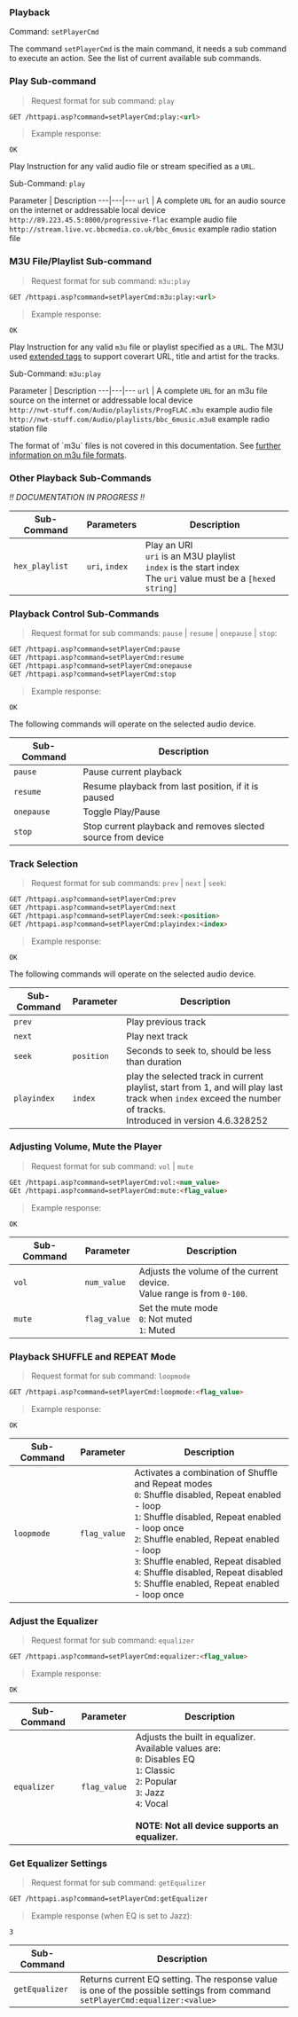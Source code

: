 ### Playback

Command: `setPlayerCmd`  

The command `setPlayerCmd` is the main command, it needs a sub command to execute an action. See the list of current available sub commands.


### Play Sub-command
> Request format for sub command: `play`

```html
GET /httpapi.asp?command=setPlayerCmd:play:<url>
```

> Example response:

```plaintext
OK
```

Play Instruction for any valid audio file or stream specified as a `URL`. 

Sub-Command: `play`

Parameter | Description
---|---|---
`url` | A complete `URL` for an audio source on the internet or addressable local device<br>`http://89.223.45.5:8000/progressive-flac` example audio file<br>`http://stream.live.vc.bbcmedia.co.uk/bbc_6music` example radio station file   


### M3U File/Playlist Sub-command
> Request format for sub command: `m3u:play`

```html
GET /httpapi.asp?command=setPlayerCmd:m3u:play:<url>
```

> Example response:

```plaintext
OK
```

Play Instruction for any valid `m3u` file or playlist specified as a `URL`. The M3U used [extended tags](#extended-m3u-tags) to support coverart URL, title and artist for the tracks.

Sub-Command: `m3u:play`

Parameter | Description
---|---|---
`url` | A complete `URL` for an m3u file source on the internet or addressable local device<br>`http://nwt-stuff.com/Audio/playlists/ProgFLAC.m3u` example audio file<br>`http://nwt-stuff.com/Audio/playlists/bbc_6music.m3u8` example radio station file   

<aside class="notice">
The format of `m3u` files is not covered in this documentation. See <a href="https://docs.fileformat.com/audio/m3u/" target="_blank">further information on m3u file formats</a>.
</aside>


### Other Playback Sub-Commands
*!! DOCUMENTATION IN PROGRESS !!*

Sub-Command | Parameters | Description
---|---|---
`hex_playlist` | `uri`, `index` | Play an URI<br>`uri` is an M3U playlist<br>`index` is the start index<br>The `uri` value must be a `[hexed string]`


### Playback Control Sub-Commands
> Request format for sub commands: `pause` | `resume` | `onepause` | `stop`:

```html
GET /httpapi.asp?command=setPlayerCmd:pause
GET /httpapi.asp?command=setPlayerCmd:resume
GET /httpapi.asp?command=setPlayerCmd:onepause
GET /httpapi.asp?command=setPlayerCmd:stop
```

> Example response:

```plaintext
OK
```

The following commands will operate on the selected audio device.  

Sub-Command | Description
---|---
`pause` | Pause current playback
`resume` | Resume playback from last position, if it is paused
`onepause` | Toggle Play/Pause
`stop` | Stop current playback and removes slected source from device


### Track Selection
> Request format for sub commands: `prev` | `next` | `seek`:

```html
GET /httpapi.asp?command=setPlayerCmd:prev
GET /httpapi.asp?command=setPlayerCmd:next
GET /httpapi.asp?command=setPlayerCmd:seek:<position>
GET /httpapi.asp?command=setPlayerCmd:playindex:<index>
```

> Example response:

```plaintext
OK
```
The following commands will operate on the selected audio device.

Sub-Command | Parameter | Description
---|---|---
`prev` | | Play previous track
`next` | | Play next track
`seek` | `position` | Seconds to seek to, should be less than duration
`playindex` | `index` | play the selected track in current playlist, start from 1, and will play last track when `index` exceed the number of tracks. <br><aside class="notice"> Introduced in version 4.6.328252 </aside>

### Adjusting Volume, Mute the Player

> Request format for sub command: `vol` | `mute`

```html
GEt /httpapi.asp?command=setPlayerCmd:vol:<num_value>
GEt /httpapi.asp?command=setPlayerCmd:mute:<flag_value>
```

> Example response:

```plaintext
OK
```

Sub-Command | Parameter | Description
---|---|---
`vol` | `num_value` | Adjusts the volume of the current device.<br>Value range is from `0-100`.
`mute` | `flag_value` | Set the mute mode<br>`0`: Not muted<br>`1`: Muted

### Playback SHUFFLE and REPEAT Mode 
> Request format for sub command: `loopmode`

```html
GET /httpapi.asp?command=setPlayerCmd:loopmode:<flag_value>
```

> Example response:

```plaintext
OK
```

Sub-Command | Parameter | Description
---|---|---
`loopmode` | `flag_value` | Activates a combination of Shuffle and Repeat modes<br>`0`: Shuffle disabled, Repeat enabled - loop<br>`1`: Shuffle disabled, Repeat enabled - loop once<br>`2`: Shuffle enabled, Repeat enabled - loop<br>`3`: Shuffle enabled, Repeat disabled<br>`4`: Shuffle disabled, Repeat disabled<br>`5`: Shuffle enabled, Repeat enabled - loop once<br>

### Adjust the Equalizer
> Request format for sub command: `equalizer`

```html
GET /httpapi.asp?command=setPlayerCmd:equalizer:<flag_value>
```

> Example response:

```plaintext
OK
```

Sub-Command | Parameter | Description
---|---|---
`equalizer` | `flag_value` | Adjusts the built in equalizer. Available values are:<br>`0`: Disables EQ<br>`1`: Classic<br>`2`: Popular<br>`3`: Jazz<br>`4`: Vocal<br><br>**NOTE: Not all device supports an equalizer.**

### Get Equalizer Settings
> Request format for sub command: `getEqualizer`

```html
GET /httpapi.asp?command=setPlayerCmd:getEqualizer
```

> Example response (when EQ is set to Jazz):

```plaintext
3
```

Sub-Command | Description
---|---
`getEqualizer` | Returns current EQ setting. The response value is one of the possible settings from command `setPlayerCmd:equalizer:<value>`


